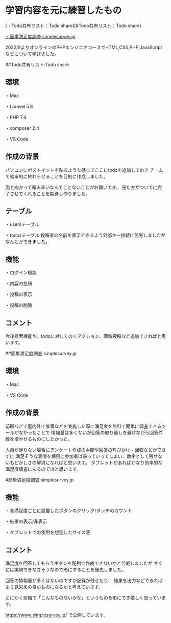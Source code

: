 # 学習内容を元に練習したもの
[・Todo共有リスト：Todo share](#Todo共有リスト：Todo share)

[・簡単満足度調査:simplesurvey.jp](#簡単満足度調査:simplesurvey.jp)

2022/9よりオンラインのPHPエンジニアコースでHTML,CSS,PHP,JavaScriptなどについて学びました。

##Todo共有リスト:Todo share

## 環境
・Mac

・Laravel 5.8

・PHP 7.4

・composer 2.4

・VS Code

## 作成の背景
パソコンにポストイットを貼るような感じでここにtodoを追加しておき
チームで効率的に終わらせることを目的に作成しました。

面と向かって頼み辛いなんてことないことがお願いでき、
見た方がついでに完了させてくれることを期待し作りました。

## テーブル
・usersテーブル

・todosテーブル
投稿者の名前を表示できるよう外部キー接続に苦労しましたがなんとかできました。

## 機能
・ログイン機能

・内容の投稿

・投稿の表示

・投稿の削除

## コメント
今後検索機能や、todoに対してのリアクション、画像投稿など追加できればと思います。

##簡単満足度調査:simplesurvey.jp

## 環境
・Mac

・VS Code

## 作成の背景
前職などで屋内外で催事などを実施した際に満足度を無料で簡単に調査できるツールがなかったことで
情報量は多くないが回答の取り逃しを避けながら回答件数を増やせるものにしたかった。

人員が足りない場合にアンケート作成の手間や回答の呼びかけ・回収などができずに
満足そうな表情を横目に参加者は帰っていってしまい、数字として残せないもどかしさの解消になればと思います。
タブレットがあればかなり効率的な満足度調査にんるのではと思います。

#簡単満足度調査:simplesurvey.jp

## 機能
・各満足度ごとに設置したボタンのクリック/タッチのカウント

・結果の表示/非表示

・タブレットでの使用を想定したサイズ感

## コメント
満足度を回答してもらうボタンを配列で作成できないかと苦戦しましたが
すぐには実現できなさそうなので形にすることを優先しました。

回答の情報量が多くはないのですが記録が残せたり、
結果を出力などできればより見栄えの良いものになるかと考えています。

とにかく前職で「こんなものないかな」というものを形にでき嬉しく思っています。

https://www.simplesurvey.jp/ で公開しています。
